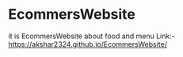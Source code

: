 # EcommersWebsite
it is EcommersWebsite about food and menu
Link:- https://akshar2324.github.io/EcommersWebsite/
